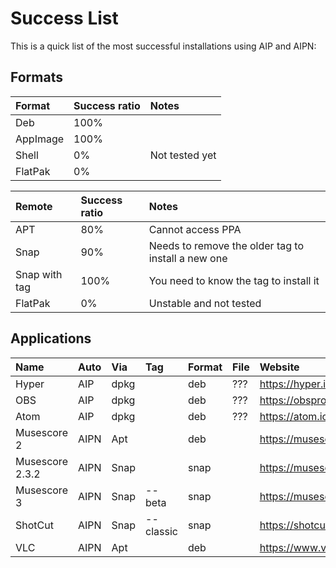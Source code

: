 # Success List
This is a quick list of the most successful installations using AIP and AIPN:

## Formats
| Format | Success ratio | Notes |
| :--- | :--- | :---- |
| Deb | 100% | |
| AppImage | 100% | |
| Shell | 0% | Not tested yet |
| FlatPak | 0% | |

| Remote | Success ratio | Notes |
| :--- | :--- | :--- |
| APT | 80% | Cannot access PPA |
| Snap | 90% | Needs to remove the older tag to install a new one |
| Snap with tag | 100% | You need to know the tag to install it |
| FlatPak | 0% | Unstable and not tested |

## Applications
| Name | Auto | Via | Tag | Format | File | Website |
| :--- | :--- | :--- | :--- | :--- | :--- | :--- |
| Hyper | AIP | dpkg | | deb | ??? | https://hyper.is |
| OBS | AIP | dpkg | | deb | ??? | https://obsproject.com/ |
| Atom | AIP | dpkg | | deb | ??? | https://atom.io
| Musescore 2 | AIPN | Apt |  | deb | | https://musescore.org |
| Musescore 2.3.2 | AIPN | Snap | | snap | | https://musescore.org |
| Musescore 3 | AIPN | Snap | --beta | snap | | https://musescore.org |
| ShotCut | AIPN | Snap | --classic | snap | | https://shotcut.org/ |
| VLC | AIPN | Apt |  | deb |  | https://www.videolan.org/vlc/index.html |
